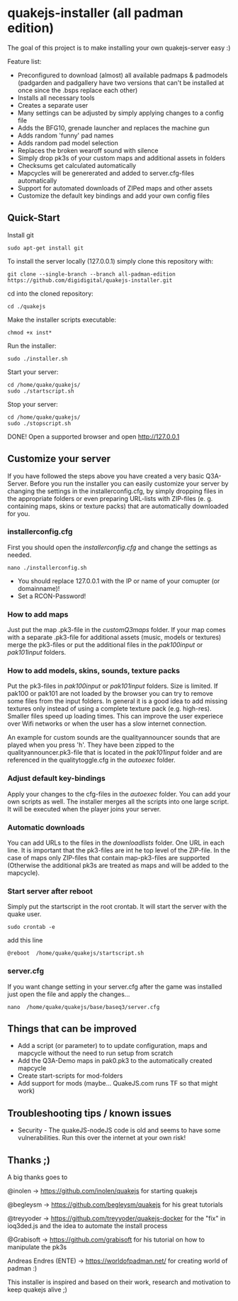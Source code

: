 # quakejs-installer (all padman edition)
The goal of this project is to make installing your own quakejs-server easy :)

Feature list:
* Preconfigured to download (almost) all available padmaps & padmodels (padgarden and padgallery have two versions that can't be installed at once since the .bsps replace each other) 
* Installs all necessary tools
* Creates a separate user
* Many settings can be adjusted by simply applying changes to a config file
* Adds the BFG10, grenade launcher and replaces the machine gun
* Adds random 'funny' pad names
* Adds random pad model selection
* Replaces the broken wearoff sound with silence 
* Simply drop pk3s of your custom maps and additional assets in folders
* Checksums get calculated automatically
* Mapcycles will be genererated and added to server.cfg-files automatically
* Support for automated downloads of ZIPed maps and other assets
* Customize the default key bindings and add your own config files

## Quick-Start
Install git
```
sudo apt-get install git
```

To install the server locally (127.0.0.1) simply clone this repository with:
```
git clone --single-branch --branch all-padman-edition https://github.com/digidigital/quakejs-installer.git
```

cd into the cloned repository: 
```
cd ./quakejs
```

Make the installer scripts executable:
```
chmod +x inst*
```

Run the installer:
```
sudo ./installer.sh
```

Start your server:
```
cd /home/quake/quakejs/ 
sudo ./startscript.sh
```
Stop your server:
```
cd /home/quake/quakejs/ 
sudo ./stopscript.sh
```
DONE! Open a supported browser and open http://127.0.0.1

## Customize your server
If you have followed the steps above you have created a very basic Q3A-Server. Before you run the installer you can easily customize your server by changing the settings in the installerconfig.cfg, by simply dropping files in the appropriate folders or even preparing URL-lists with ZIP-files (e. g. containing maps, skins or texture packs) that are automatically downloaded for you.

### installerconfig.cfg
First you should open the *installerconfig.cfg* and change the settings as needed. 
```
nano ./installerconfig.sh
```
* You should replace 127.0.0.1 with the IP or name of your comupter (or domainname)!
* Set a RCON-Password!

### How to add maps
Just put the map .pk3-file in the *customQ3maps* folder. If your map comes with a separate .pk3-file for additional assets (music, models or textures) merge the pk3-files or put the additional files in the *pak100input* or *pak101input* folders.  

### How to add models, skins, sounds, texture packs 
Put the pk3-files in *pak100input* or *pak101input* folders. Size is limited. If pak100 or pak101 are not loaded by the browser you can try to remove some files from the input folders. In general it is a good idea to add missing textures only instead of using a complete texture pack (e.g. high-res). Smaller files speed up loading times. This can improve the user experiece over Wifi networks or when the user has a slow internet connection.  

An example for custom sounds are the qualityannouncer sounds that are played when you press 'h'. They have been zipped to the qualityannouncer.pk3-file that is located in the *pak101input* folder and are referenced in the qualitytoggle.cfg in the *autoexec* folder.

### Adjust default key-bindings
Apply your changes to the cfg-files in the *autoexec* folder. You can add your own scripts as well. The installer merges all the scripts into one large script. It will be executed when the player joins your server.

### Automatic downloads
You can add URLs to the files in the *downloadlists* folder. One URL in each line. It is important that the pk3-files are int he top level of the ZIP-file. In the case of maps only ZIP-files that contain map-pk3-files are supported (Otherwise the additional pk3s are treated as maps and will be added to the mapcycle). 

### Start server after reboot
Simply put the startscript in the root crontab. It will start the server with the quake user.
```
sudo crontab -e
```
add this line
```
@reboot  /home/quake/quakejs/startscript.sh
```
### server.cfg
If you want change setting in your server.cfg after the game was installed just open the file and apply the changes...
```
nano  /home/quake/quakejs/base/baseq3/server.cfg
```
## Things that can be improved

* Add a script (or parameter) to to update configuration, maps and mapcycle without the need to run setup from scratch 
* Add the Q3A-Demo maps in pak0.pk3 to the automatically created mapcycle 
* Create start-scripts for mod-folders 
* Add support for mods (maybe... QuakeJS.com runs TF so that might work)

## Troubleshooting tips / known issues

* Security - The quakeJS-nodeJS code is old and seems to have some vulnerabilities. Run this over the internet at your own risk! 

## Thanks ;)

A big thanks goes to 

@inolen -> https://github.com/inolen/quakejs for starting quakejs

@begleysm -> https://github.com/begleysm/quakejs for his great tutorials

@treyyoder -> https://github.com/treyyoder/quakejs-docker for the "fix" in ioq3ded.js and the idea to automate the install process

@Grabisoft -> https://github.com/grabisoft for his tutorial on how to manipulate the pk3s

Andreas Endres (ENTE) -> https://worldofpadman.net/ for creating world of padman :)

This installer is inspired and based on their work, research and motivation to keep quakejs alive ;)
